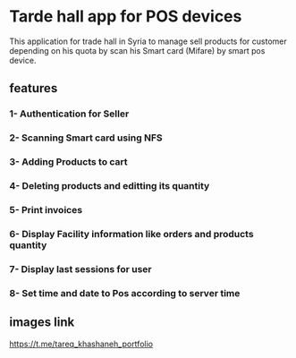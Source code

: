 # Tarde hall app for POS devices

This application for trade hall in Syria to manage sell products for customer depending on his quota by scan his Smart card (Mifare) by smart pos device.

## features

### 1- Authentication for Seller
### 2- Scanning Smart card using NFS
### 3- Adding Products to cart
### 4- Deleting products and editting its quantity 
### 5- Print invoices
### 6- Display Facility information like orders and products quantity
### 7- Display last sessions for user
### 8- Set time and date to Pos according to server time
## images link
https://t.me/tareq_khashaneh_portfolio
